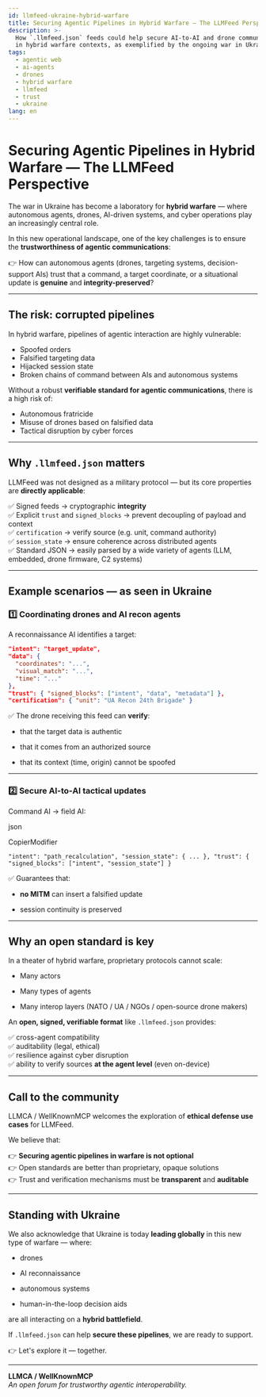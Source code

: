```yaml
---
id: llmfeed-ukraine-hybrid-warfare
title: Securing Agentic Pipelines in Hybrid Warfare — The LLMFeed Perspective
description: >-
  How `.llmfeed.json` feeds could help secure AI-to-AI and drone communications
  in hybrid warfare contexts, as exemplified by the ongoing war in Ukraine.
tags:
  - agentic web
  - ai-agents
  - drones
  - hybrid warfare
  - llmfeed
  - trust
  - ukraine
lang: en
---
```


# Securing Agentic Pipelines in Hybrid Warfare — The LLMFeed Perspective

The war in Ukraine has become a laboratory for **hybrid warfare** — where autonomous agents, drones, AI-driven systems, and cyber operations play an increasingly central role.

In this new operational landscape, one of the key challenges is to ensure the **trustworthiness of agentic communications**:

👉 How can autonomous agents (drones, targeting systems, decision-support AIs) trust that a command, a target coordinate, or a situational update is **genuine** and **integrity-preserved**?

---

## The risk: corrupted pipelines

In hybrid warfare, pipelines of agentic interaction are highly vulnerable:

- Spoofed orders  
- Falsified targeting data  
- Hijacked session state  
- Broken chains of command between AIs and autonomous systems  

Without a robust **verifiable standard for agentic communications**, there is a high risk of:

- Autonomous fratricide  
- Misuse of drones based on falsified data  
- Tactical disruption by cyber forces  

---

## Why `.llmfeed.json` matters

LLMFeed was not designed as a military protocol — but its core properties are **directly applicable**:

✅ Signed feeds → cryptographic **integrity**  
✅ Explicit `trust` and `signed_blocks` → prevent decoupling of payload and context  
✅ `certification` → verify source (e.g. unit, command authority)  
✅ `session_state` → ensure coherence across distributed agents  
✅ Standard JSON → easily parsed by a wide variety of agents (LLM, embedded, drone firmware, C2 systems)

---

## Example scenarios — as seen in Ukraine

### 1️⃣ Coordinating drones and AI recon agents

A reconnaissance AI identifies a target:

```json
"intent": "target_update",
"data": {
  "coordinates": "...",
  "visual_match": "...",
  "time": "..."
},
"trust": { "signed_blocks": ["intent", "data", "metadata"] },
"certification": { "unit": "UA Recon 24th Brigade" }
```

✅ The drone receiving this feed can **verify**:

- that the target data is authentic

- that it comes from an authorized source

- that its context (time, origin) cannot be spoofed

---

### 2️⃣ Secure AI-to-AI tactical updates

Command AI → field AI:

json

CopierModifier

`"intent": "path_recalculation", "session_state": { ... }, "trust": { "signed_blocks": ["intent", "session_state"] }`

✅ Guarantees that:

- **no MITM** can insert a falsified update

- session continuity is preserved

---

## Why an open standard is key

In a theater of hybrid warfare, proprietary protocols cannot scale:

- Many actors

- Many types of agents

- Many interop layers (NATO / UA / NGOs / open-source drone makers)

An **open, signed, verifiable format** like `.llmfeed.json` provides:

✅ cross-agent compatibility  
✅ auditability (legal, ethical)  
✅ resilience against cyber disruption  
✅ ability to verify sources **at the agent level** (even on-device)

---

## Call to the community

LLMCA / WellKnownMCP welcomes the exploration of **ethical defense use cases** for LLMFeed.

We believe that:

👉 **Securing agentic pipelines in warfare is not optional**  
👉 Open standards are better than proprietary, opaque solutions  
👉 Trust and verification mechanisms must be **transparent** and **auditable**

---

## Standing with Ukraine

We also acknowledge that Ukraine is today **leading globally** in this new type of warfare — where:

- drones

- AI reconnaissance

- autonomous systems

- human-in-the-loop decision aids

are all interacting on a **hybrid battlefield**.

If `.llmfeed.json` can help **secure these pipelines**, we are ready to support.

👉 Let's explore it — together.

---

**LLMCA / WellKnownMCP**  
*An open forum for trustworthy agentic interoperability.*
